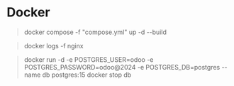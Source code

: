 # Docker

> docker compose -f "compose.yml" up -d --build

> docker logs -f nginx

> docker run -d -e POSTGRES_USER=odoo -e POSTGRES_PASSWORD=odoo@2024 -e POSTGRES_DB=postgres --name db postgres:15
> docker stop db